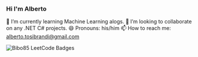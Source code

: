 ### Hi I'm Alberto

🌱 I’m currently learning Machine Learning alogs.
👯 I’m looking to collaborate on any .NET C# projects.
😄 Pronouns: his/him
📫 How to reach me: alberto.tosibrandi@gmail.com

<img src="https://leetcode-badge-showcase.vercel.app/api?username=bibo85&theme=dark" alt="Bibo85 LeetCode Badges"/>

<!--
**19bibo85/19bibo85** is a ✨ _special_ ✨ repository because its `README.md` (this file) appears on your GitHub profile.

Here are some ideas to get you started:

- 🔭 I’m currently working on ...
- 🌱 I’m currently learning ...
- 👯 I’m looking to collaborate on ...
- 🤔 I’m looking for help with ...
- 💬 Ask me about ...
- 📫 How to reach me: ...
- 😄 Pronouns: ...
- ⚡ Fun fact: ...
-->
